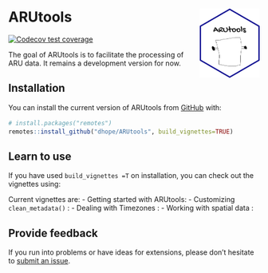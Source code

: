 
<!-- README.md is generated from README.Rmd. Please edit that file -->

# ARUtools <img src="inst/figures/ARUtools.png" align="right" width="120" />

<!-- badges: start -->

[![Codecov test
coverage](https://codecov.io/gh/dhope/ARUtools/branch/main/graph/badge.svg)](https://app.codecov.io/gh/dhope/ARUtools?branch=main)
<!-- badges: end -->

The goal of ARUtools is to facilitate the processing of ARU data. It
remains a development version for now.

## Installation

You can install the current version of ARUtools from
[GitHub](https://github.com/) with:

``` r
# install.packages("remotes")
remotes::install_github("dhope/ARUtools", build_vignettes=TRUE)
```

## Learn to use

If you have used `build_vignettes =T` on installation, you can check out
the vignettes using:

Current vignettes are: - Getting started with ARUtools: - Customizing
`clean_metadata()` : - Dealing with Timezones : - Working with spatial
data :

## Provide feedback

If you run into problems or have ideas for extensions, please don’t
hesitate to [submit an
issue](https://github.com/dhope/ARUtools/issues/new/choose).
